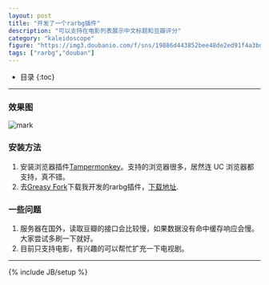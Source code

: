 ```yaml
---
layout: post
title: "开发了一个rarbg插件"
description: "可以支持在电影列表展示中文标题和豆瓣评分"
category: "kaleidoscope"
figure: "https://img3.doubanio.com/f/sns/19886d443852bee48de2ed91f4a3bdfdaf8c809c/pics/nav/logo_db.png"
tags: ["rarbg","douban"]
---
```


* 目录
{:toc}

---

### 效果图

![mark](https://res.cloudinary.com/cyeam/image/upload/v1537938730/cyeam/9090jkikKD.png)

### 安装方法

1. 安装浏览器插件[Tampermonkey](http://tampermonkey.net/)。支持的浏览器很多，居然连 UC 浏览器都支持，真不错。
2. 去[Greasy Fork](https://greasyfork.org/)下载我开发的rarbg插件，[下载地址](https://greasyfork.org/zh-CN/scripts/27376-rarbg).

### 一些问题

1. 服务器在国外，读取豆瓣的接口会比较慢，如果数据没有命中缓存响应会慢。大家尝试多刷一下就好。
2. 目前只支持电影，有兴趣的可以帮忙扩充一下电视剧。


---

{% include JB/setup %}
